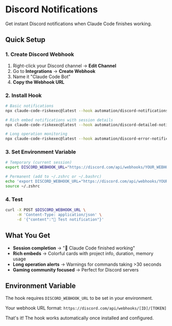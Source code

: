 # Discord Notifications

Get instant Discord notifications when Claude Code finishes working.

## Quick Setup

### 1. Create Discord Webhook

1. Right-click your Discord channel → **Edit Channel**
2. Go to **Integrations** → **Create Webhook**
3. Name it "Claude Code Bot"
4. **Copy the Webhook URL**

### 2. Install Hook

```bash
# Basic notifications
npx claude-code-riskexec@latest --hook automation/discord-notifications

# Rich embed notifications with session details
npx claude-code-riskexec@latest --hook automation/discord-detailed-notifications

# Long operation monitoring
npx claude-code-riskexec@latest --hook automation/discord-error-notifications
```

### 3. Set Environment Variable

```bash
# Temporary (current session)
export DISCORD_WEBHOOK_URL="https://discord.com/api/webhooks/YOUR_WEBHOOK_URL"

# Permanent (add to ~/.zshrc or ~/.bashrc)
echo 'export DISCORD_WEBHOOK_URL="https://discord.com/api/webhooks/YOUR_WEBHOOK_URL"' >> ~/.zshrc
source ~/.zshrc
```

### 4. Test

```bash
curl -X POST $DISCORD_WEBHOOK_URL \
     -H 'Content-Type: application/json' \
     -d '{"content":"🧪 Test notification"}'
```

## What You Get

- **Session completion** → "🤖 Claude Code finished working"
- **Rich embeds** → Colorful cards with project info, duration, memory usage
- **Long operation alerts** → Warnings for commands taking >30 seconds
- **Gaming community focused** → Perfect for Discord servers

## Environment Variable

The hook requires `DISCORD_WEBHOOK_URL` to be set in your environment.

Your webhook URL format: `https://discord.com/api/webhooks/[ID]/[TOKEN]`

That's it! The hook works automatically once installed and configured.